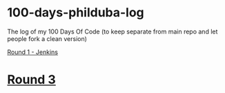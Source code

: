 # 100-days-philduba-log
The log of my 100 Days Of Code (to keep separate from main repo and let people fork a clean version)

[Round 1 - Jenkins](r1-log.md)

# [Round 3](R3.md)